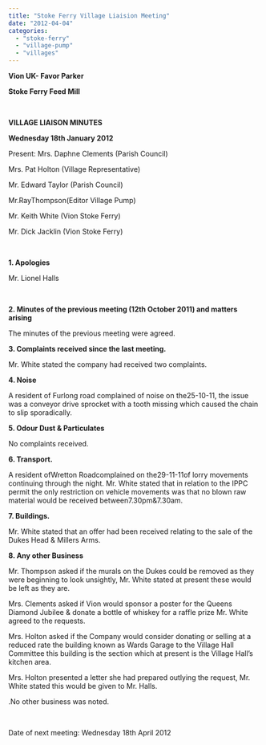 ```yaml
---
title: "Stoke Ferry Village Liaision Meeting"
date: "2012-04-04"
categories: 
  - "stoke-ferry"
  - "village-pump"
  - "villages"
---
```


**Vion UK- Favor Parker**

**Stoke Ferry Feed Mill**

 

**VILLAGE LIAISON MINUTES**

**Wednesday 18th January 2012**

Present: Mrs. Daphne Clements (Parish Council)

Mrs. Pat Holton (Village Representative)

Mr. Edward Taylor (Parish Council)

Mr.RayThompson(Editor Village Pump)

Mr. Keith White (Vion Stoke Ferry)

Mr. Dick Jacklin (Vion Stoke Ferry)

 

**1\. Apologies**

Mr. Lionel Halls

 

**2\. Minutes of the previous meeting (****12th October 2011****) and matters arising**

The minutes of the previous meeting were agreed.

**3\. Complaints received since the last meeting.**

Mr. White stated the company had received two complaints.

**4\. Noise**

A resident of Furlong road complained of noise on the25-10-11, the issue was a conveyor drive sprocket with a tooth missing which caused the chain to slip sporadically.

**5\. Odour Dust & Particulates**

No complaints received.

**6\. Transport.**

A resident ofWretton Roadcomplained on the29-11-11of lorry movements continuing through the night. Mr. White stated that in relation to the IPPC permit the only restriction on vehicle movements was that no blown raw material would be received between7.30pm&7.30am.

**7\. Buildings.**

Mr. White stated that an offer had been received relating to the sale of the Dukes Head & Millers Arms.

**8\. Any other Business**

Mr. Thompson asked if the murals on the Dukes could be removed as they were beginning to look unsightly, Mr. White stated at present these would be left as they are.

Mrs. Clements asked if Vion would sponsor a poster for the Queens Diamond Jubilee & donate a bottle of whiskey for a raffle prize Mr. White agreed to the requests.

Mrs. Holton asked if the Company would consider donating or selling at a reduced rate the building known as Wards Garage to the Village Hall Committee this building is the section which at present is the Village Hall’s kitchen area.

Mrs. Holton presented a letter she had prepared outlying the request, Mr. White stated this would be given to Mr. Halls.

.No other business was noted.

 

Date of next meeting: Wednesday 18th April 2012
